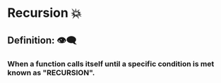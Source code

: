 # Recursion :boom:
## Definition: :eye_speech_bubble: 
### When a function calls itself until a specific condition is met known as "RECURSION".
